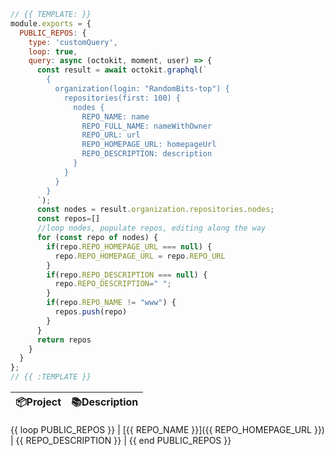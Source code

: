 ```js
// {{ TEMPLATE: }}
module.exports = {
  PUBLIC_REPOS: {
    type: 'customQuery',
    loop: true,
    query: async (octokit, moment, user) => {
      const result = await octokit.graphql(`
        {
          organization(login: "RandomBits-top") {
            repositories(first: 100) {
              nodes {
                REPO_NAME: name
                REPO_FULL_NAME: nameWithOwner
                REPO_URL: url
                REPO_HOMEPAGE_URL: homepageUrl
                REPO_DESCRIPTION: description
              }
            }
          }
        }
      `);
      const nodes = result.organization.repositories.nodes;
      const repos=[]
      //loop nodes, populate repos, editing along the way
      for (const repo of nodes) {
        if(repo.REPO_HOMEPAGE_URL === null) {
          repo.REPO_HOMEPAGE_URL = repo.REPO_URL
        }
        if(repo.REPO_DESCRIPTION === null) {
          repo.REPO_DESCRIPTION=" ";
        }
        if(repo.REPO_NAME != "www") {        
          repos.push(repo)
        }
      }
      return repos
    }
  }
};
// {{ :TEMPLATE }}
```

| 📦Project    | 📚Description |
| ---------  | -------------- |
{{ loop PUBLIC_REPOS }}
| [{{ REPO_NAME }}]({{ REPO_HOMEPAGE_URL }}) | {{ REPO_DESCRIPTION }} |
{{ end PUBLIC_REPOS }}

